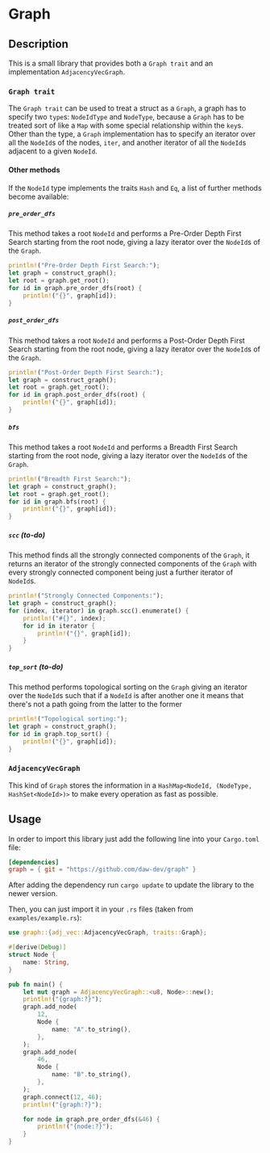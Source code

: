 # Graph

## Description

This is a small library that provides both a `Graph trait` and an implementation `AdjacencyVecGraph`.

### `Graph trait`

The `Graph trait` can be used to treat a struct as a `Graph`, a graph has to specify two `type`s: `NodeIdType` and `NodeType`, because a `Graph` has to be treated sort of like a `Map` with some special relationship within the `key`s. Other than the type, a `Graph` implementation has to specify an iterator over all the `NodeId`s of the nodes, `iter`, and another iterator of all the `NodeId`s adjacent to a given `NodeId`.

#### Other methods

If the `NodeId` type implements the traits `Hash` and `Eq`, a list of further methods become available:

##### `pre_order_dfs`

This method takes a root `NodeId` and performs a Pre-Order Depth First Search starting from the root node, giving a lazy iterator over the `NodeId`s of the `Graph`.

```rust
println!("Pre-Order Depth First Search:");
let graph = construct_graph();
let root = graph.get_root();
for id in graph.pre_order_dfs(root) {
    println!("{}", graph[id]);
}
```
  
##### `post_order_dfs`

This method takes a root `NodeId` and performs a Post-Order Depth First Search starting from the root node, giving a lazy iterator over the `NodeId`s of the `Graph`.

```rust
println!("Post-Order Depth First Search:");
let graph = construct_graph();
let root = graph.get_root();
for id in graph.post_order_dfs(root) {
    println!("{}", graph[id]);
}
```

##### `bfs`

This method takes a root `NodeId` and performs a Breadth First Search starting from the root node, giving a lazy iterator over the `NodeId`s of the `Graph`.

```rust
println!("Breadth First Search:");
let graph = construct_graph();
let root = graph.get_root();
for id in graph.bfs(root) {
    println!("{}", graph[id]);
}
```

##### `scc` (to-do)

This method finds all the strongly connected components of the `Graph`, it returns an iterator of the strongly connected components of the `Graph` with every strongly connected component being just a further iterator of `NodeId`s.

```rust
println!("Strongly Connected Components:");
let graph = construct_graph();
for (index, iterator) in graph.scc().enumerate() {
    println!("#{}", index);
    for id in iterator {
        println!("{}", graph[id]);
    }
}
```

##### `top_sort` (to-do)

This method performs topological sorting on the `Graph` giving an iterator over the `NodeId`s such that if a `NodeId` is after another one it means that there's not a path going from the latter to the former

```rust
println!("Topological sorting:");
let graph = construct_graph();
for id in graph.top_sort() {
    println!("{}", graph[id]);
}
```

### `AdjacencyVecGraph`

This kind of `Graph` stores the information in a `HashMap<NodeId, (NodeType, HashSet<NodeId>)>` to make every operation as fast as possible.

## Usage

In order to import this library just add the following line into your `Cargo.toml` file:

```toml
[dependencies]
graph = { git = "https://github.com/daw-dev/graph" }
```

After adding the dependency run `cargo update` to update the library to the newer version.

Then, you can just import it in your `.rs` files (taken from `examples/example.rs`):

```rust
use graph::{adj_vec::AdjacencyVecGraph, traits::Graph};

#[derive(Debug)]
struct Node {
    name: String,
}

pub fn main() {
    let mut graph = AdjacencyVecGraph::<u8, Node>::new();
    println!("{graph:?}");
    graph.add_node(
        12,
        Node {
            name: "A".to_string(),
        },
    );
    graph.add_node(
        46,
        Node {
            name: "B".to_string(),
        },
    );
    graph.connect(12, 46);
    println!("{graph:?}");

    for node in graph.pre_order_dfs(&46) {
        println!("{node:?}");
    }
}
```